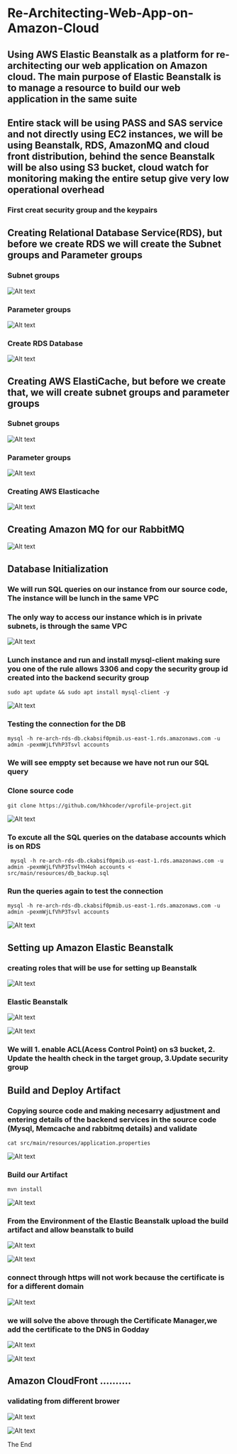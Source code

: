 # Re-Architecting-Web-App-on-Amazon-Cloud

## Using AWS Elastic Beanstalk as a platform for re-architecting our web application on Amazon cloud. The main purpose of Elastic Beanstalk is to manage a resource to build our web application in the same suite

## Entire stack will be using PASS and SAS service and not directly using EC2 instances, we will be using Beanstalk, RDS, AmazonMQ and cloud front distribution, behind the sence Beanstalk will be also using S3 bucket, cloud watch for monitoring making the entire setup give very low operational overhead

### First creat security group and the keypairs

## Creating Relational Database Service(RDS), but before we create RDS we will create the Subnet groups and Parameter groups

### Subnet groups
![Alt text](<images/Screenshot 2023-10-11 181419.png>)

### Parameter groups
![Alt text](images/para.png)

### Create RDS Database
![Alt text](images/rds.png)

## Creating AWS ElastiCache, but before we create that, we will create subnet groups and parameter groups

### Subnet groups
![Alt text](images/elasub.png)


### Parameter groups
![Alt text](images/ElasPara.png)

### Creating AWS Elasticache
![Alt text](images/Elasticache.png)

## Creating Amazon MQ for our RabbitMQ
![Alt text](images/broker.png)

## Database Initialization

### We will run SQL queries on our instance from our source code, The instance will be lunch in the same VPC
### The only way to access our instance which is in private subnets, is through the same VPC

![Alt text](<images/Screenshot 2023-10-12 010424.png>)

### Lunch instance and run and install mysql-client making sure you one of the rule allows 3306 and copy the security group id created into the backend security group

`sudo apt update && sudo apt install mysql-client -y`

![Alt text](images/lun.png)

### Testing the connection for the DB

`mysql -h re-arch-rds-db.ckabsif0pmib.us-east-1.rds.amazonaws.com -u admin -pexmWjLfVhP3Tsvl accounts`

### We will see emppty set because we have not run our SQL query

### Clone source code
`git clone https://github.com/hkhcoder/vprofile-project.git`

![Alt text](images/gitclone.png)

### To excute all the SQL queries on the database accounts which is on RDS

` mysql -h re-arch-rds-db.ckabsif0pmib.us-east-1.rds.amazonaws.com -u admin -pexmWjLfVhP3TsvlYH4oh accounts < src/main/resources/db_backup.sql`

### Run the queries again to test the connection

`mysql -h re-arch-rds-db.ckabsif0pmib.us-east-1.rds.amazonaws.com -u admin -pexmWjLfVhP3Tsvl accounts`

![Alt text](<images/show tables.png>)

## Setting up Amazon Elastic Beanstalk

### creating roles that will be use for setting up Beanstalk

![Alt text](images/BeanRole.png)

### Elastic Beanstalk

![Alt text](images/beannnn.png)

![Alt text](images/beanCofi.png)

### We will 1. enable ACL(Acess Control Point) on s3 bucket, 2. Update the health check in the target group, 3.Update security group

## Build and Deploy Artifact

### Copying source code and making necesarry adjustment and entering details of the backend services in the source code (Mysql, Memcache and rabbitmq details) and validate
` cat src/main/resources/application.properties `

![Alt text](images/validate.png)

### Build our Artifact

`mvn install`

![Alt text](images/mvn2.png)

### From the Environment of the Elastic Beanstalk upload the build artifact and allow beanstalk to build

![Alt text](images/complete.png)

![Alt text](images/validate2.png)

### connect through https will not work because the certificate is for a different domain

![Alt text](<not secure.png>)

### we will solve the above through the Certificate Manager,we add the certificate to the DNS in Godday 

![Alt text](images/raam.png)

![Alt text](images/validate333.png)

## Amazon CloudFront ..........

### validating from different brower

![Alt text](images/diff.png)

![Alt text](<images/Re-Architecture WebApp on AWS Cloud.png>)

The End











